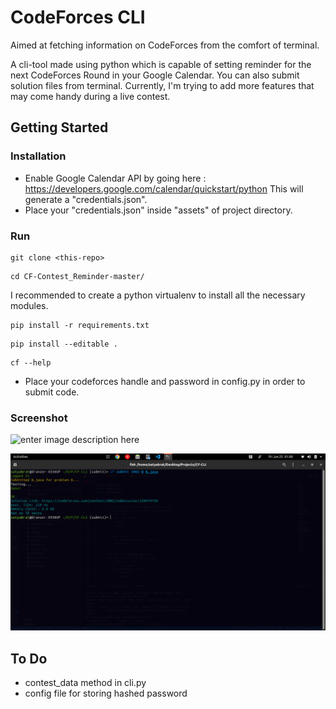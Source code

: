 


# CodeForces CLI
Aimed at fetching information on CodeForces from the comfort of terminal.

A cli-tool made using python which is capable of setting reminder for the next CodeForces Round in your Google Calendar. You can also submit solution files from terminal. Currently, I'm trying to add more features that may come handy during a live contest.


## Getting Started

### Installation

* Enable Google Calendar API by going here : https://developers.google.com/calendar/quickstart/python
This will generate a "credentials.json".
* Place your "credentials.json" inside "assets" of project directory.


### Run
```
git clone <this-repo>
```
```
cd CF-Contest_Reminder-master/
```

I recommended to create a python virtualenv to install all the necessary modules.
```
pip install -r requirements.txt
```
```
pip install --editable .
```
```
cf --help
```
* Place your codeforces handle and password in config.py in order to submit code.

### Screenshot
![enter image description here](https://github.com/satyap54/CF-Contest_Reminder/blob/master/assets/CF-Cli-v2.png?raw=true)

![enter image description here](https://github.com/satyap54/CF-CLI/blob/master/assets/Screenshot%20from%202021-06-25%2001-00-29.png)
## To Do

 - contest_data method in cli.py
 - config file for storing hashed password
